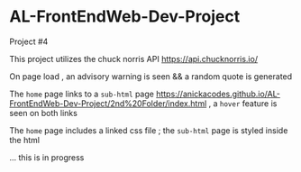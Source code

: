 # AL-FrontEndWeb-Dev-Project
Project #4


This project utilizes the chuck norris API https://api.chucknorris.io/ 

On page load , an advisory warning is seen && a random quote is generated

The `home` page links to a `sub-html` page https://anickacodes.github.io/AL-FrontEndWeb-Dev-Project/2nd%20Folder/index.html , a `hover` feature is seen on both links 

The `home` page includes a linked css file ; the `sub-html` page is styled inside the html 

 ... this is in progress 



